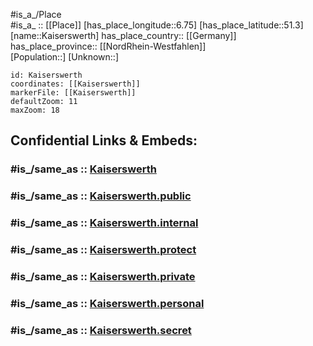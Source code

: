 ﻿---
confidential: public
isDeleted: false
location:
- 51.3
- 6.75
mapmarker: city
mapzoom:
- 7
- 12
SpocWebEntityId: 31257
tags:
- geo/City
type: City
---

#is_a_/Place  
#is_a_ :: [[Place]] 
[has_place_longitude::6.75] 
[has_place_latitude::51.3] 
[name::Kaiserswerth] 
has_place_country:: [[Germany]]  
has_place_province:: [[NordRhein-Westfahlen]]  
[Population::] 
[Unknown::] 


```leaflet
id: Kaiserswerth
coordinates: [[Kaiserswerth]] 
markerFile: [[Kaiserswerth]] 
defaultZoom: 11 
maxZoom: 18
```


## Confidential Links & Embeds: 

### #is_/same_as :: [Kaiserswerth](/_Standards/Earth/Continent/Europe/Europe~Central/Germany/Germany~West/Nordrhein-Westfalen/counties~NW/Düsseldorf/Kaiserswerth.md) 

### #is_/same_as :: [Kaiserswerth.public](/_public/Earth/Continent/Europe/Europe~Central/Germany/Germany~West/Nordrhein-Westfalen/counties~NW/Düsseldorf/Kaiserswerth.public.md) 

### #is_/same_as :: [Kaiserswerth.internal](/_internal/Earth/Continent/Europe/Europe~Central/Germany/Germany~West/Nordrhein-Westfalen/counties~NW/Düsseldorf/Kaiserswerth.internal.md) 

### #is_/same_as :: [Kaiserswerth.protect](/_protect/Earth/Continent/Europe/Europe~Central/Germany/Germany~West/Nordrhein-Westfalen/counties~NW/Düsseldorf/Kaiserswerth.protect.md) 

### #is_/same_as :: [Kaiserswerth.private](/_private/Earth/Continent/Europe/Europe~Central/Germany/Germany~West/Nordrhein-Westfalen/counties~NW/Düsseldorf/Kaiserswerth.private.md) 

### #is_/same_as :: [Kaiserswerth.personal](/_personal/Earth/Continent/Europe/Europe~Central/Germany/Germany~West/Nordrhein-Westfalen/counties~NW/Düsseldorf/Kaiserswerth.personal.md) 

### #is_/same_as :: [Kaiserswerth.secret](/_secret/Earth/Continent/Europe/Europe~Central/Germany/Germany~West/Nordrhein-Westfalen/counties~NW/Düsseldorf/Kaiserswerth.secret.md)

